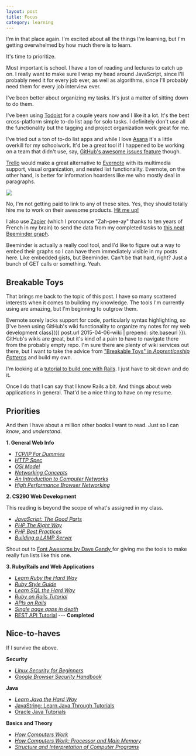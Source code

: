 ```yaml
---
layout: post
title: Focus
category: learning
---
```


I'm in that place again. I'm excited about all the things I'm learning, but I'm getting overwhelmed by how much there is to learn.

It's time to prioritize.

Most important is school. I have a ton of reading and lectures to catch up on. I really want to make sure I wrap my head around JavaScript, since I'll probably need it for every job ever, as well as algorithms, since I'll probably need them for every job interview ever.

I've been better about organizing my tasks. It's just a matter of sitting down to do them.

I've been using [Todoist](https://todoist.com/) for a couple years now and I like it a lot. It's the best cross-platform simple to-do list app for solo tasks. I definitely don't use all the functionality but the tagging and project organization work great for me.

<aside>
	<p>
		I've tried out a ton of to-do list apps and while I love <a href="https://asana.com/">Asana</a> it's a little overkill for my schoolwork. It'd be a great tool if I happened to be working on a team that didn't use, say, <a href="https://guides.github.com/features/issues/">GitHub's awesome issues feature</a> though.</p>
	<p>
		<a href="https://trello.com/">Trello</a> would make a great alternative to <a href="https://evernote.com/">Evernote</a> with its multimedia support, visual organization, and nested list functionality. Evernote, on the other hand, is better for information hoarders like me who mostly deal in paragraphs.</p>
</aside>

<img class="img-responsive" src="{{ site.url }}/assets/files/wk4tasks.png"/>

<aside>
	<p>
		No, I'm not getting paid to link to any of these sites. Yes, they should totally hire me to work on their awesome products. <a href="https://twitter.com/speesbag/">Hit me up! <i class="fa fa-twitter"></i> <i class="fa fa-heart"></i></a></p>
</aside>

I also use [Zapier](https://zapier.com/) (which I pronounce "Zah-pee-ay" thanks to ten years of French in my brain) to send the data from my completed tasks to [this neat Beeminder graph](https://www.beeminder.com/speesbag/goals/schoolwork).

Beeminder is actually a really cool tool, and I'd like to figure out a way to embed their graphs so I can have them immediately visible in my posts here. Like embedded gists, but Beeminder. Can't be that hard, right? Just a bunch of GET calls or something. Yeah.

## Breakable Toys

That brings me back to the topic of this post. I have so many scattered interests when it comes to building my knowledge. The tools I'm currently using are amazing, but I'm beginning to outgrow them.

Evernote sorely lacks support for code, particularly syntax highlighting, so [I've been using GitHub's wiki functionality to organize my notes for my web development class]({{ post.url 2015-04-06-wiki | prepend: site.baseurl }}). GitHub's wikis are great, but it's kind of a pain to have to navigate there from the probably empty repo. I'm sure there are plenty of wiki services out there, but I want to take the advice from ["Breakable Toys" in <i class="fa fa-book"></i> *Apprenticeship Patterns*](http://chimera.labs.oreilly.com/books/1234000001813/ch05.html#breakable_toys) and build my own.

I'm looking at a [tutorial to build one with Rails](http://www.devx.com/webdev/Article/34200?trk=DXRSS_LATEST). I just have to sit down and do it.

Once I do that I can say that I know Rails a bit. And things about web applications in general. That'd be a nice thing to have on my resume.

## Priorities

And then I have about a million other books I want to read. Just so I can *know*, and *understand*.

**1. General Web Info**

- [<i class="fa fa-book"></i> *TCP/IP For Dummies*](http://smile.amazon.com/TCP-IP-Dummies-Candace-Leiden-ebook/dp/B002MZUPUG/ref=tmm_kin_title_0?_encoding=UTF8&sr=8-6&qid=1425965841)
- [<i class="fa fa-list-alt"></i> *HTTP Spec*](http://tools.ietf.org/html/rfc2616)
- [<i class="fa fa-list-alt"></i> *OSI Model*](http://en.wikipedia.org/wiki/OSI_model)
- [<i class="fa fa-book"></i> *Networking Concepts*](https://developer.apple.com/library/mac/documentation/NetworkingInternet/Conceptual/NetworkingConcepts/Introduction/Introduction.html#//apple_ref/doc/uid/TP40012487-CH1-SW1)
- [<i class="fa fa-book"></i> *An Introduction to Computer Networks*](http://intronetworks.cs.luc.edu/current/ComputerNetworks.pdf)
- [<i class="fa fa-book"></i> *High Performance Browser Networking*](http://chimera.labs.oreilly.com/books/1230000000545/index.html)

**2. CS290 Web Development**

This reading is beyond the scope of what's assigned in my class.

- [<i class="fa fa-book"></i> *JavaScript: The Good Parts*](http://smile.amazon.com/gp/product/B0026OR2ZY/ref=kinw_myk_ro_title)
- [<i class="fa fa-book"></i> *PHP The Right Way*](http://www.phptherightway.com/)
- [<i class="fa fa-book"></i> *PHP Best Practices*](https://phpbestpractices.org/)
- [<i class="fa fa-book"></i> *Building a LAMP Server*](http://lamphowto.com/)

<aside>
	Shout out to <a href="http://fontawesome.io/">Font Awesome by Dave Gandy <i class="fa fa-heart"></i></a> for giving me the tools to make really fun lists like this one.
</aside>

**3. Ruby/Rails and Web Applications**

- [<i class="fa fa-puzzle-piece"></i> *Learn Ruby the Hard Way*](http://learnrubythehardway.org/book/)
- [<i class="fa fa-list-alt"></i> *Ruby Style Guide*](https://github.com/bbatsov/ruby-style-guide)
- [<i class="fa fa-puzzle-piece"></i> *Learn SQL the Hard Way*](http://sql.learncodethehardway.org/book/)
- [<i class="fa fa-puzzle-piece"></i> *Ruby on Rails Tutorial*](https://www.railstutorial.org/book)
- [<i class="fa fa-book"></i> *APIs on Rails*](http://apionrails.icalialabs.com/book)
- [<i class="fa fa-book"></i> *Single page apps in depth*](http://singlepageappbook.com/index.html)
- [<i class="fa fa-list-alt"></i> REST API Tutorial](http://www.restapitutorial.com/index.html?utm_expid=59305729-0._AkKuacFSlaUc_EB2EKW5w.0&utm_referrer=http%3A%2F%2Fwww.restapitutorial.com%2Flessons%2Frestquicktips.html) --- <i class="fa fa-check-square-o"></i> <b>Completed</b>

## Nice-to-haves

If I survive the above.

**Security**

- [<i class="fa fa-book"></i> *Linux Security for Beginners*](http://www.linuxtopia.org/LinuxSecurity/LinuxSecurity_TOC.html)
- [<i class="fa fa-book"></i> *Google Browser Security Handbook*](https://code.google.com/p/browsersec/wiki/Main)

**Java**

- [<i class="fa fa-puzzle-piece"></i> *Learn Java the Hard Way*](https://learnjavathehardway.org/)
- [<i class="fa fa-puzzle-piece"></i> JavaString: Learn Java Through Tutorials](http://www.javastring.org/)
- [<i class="fa fa-puzzle-piece"></i> Oracle Java Tutorials](https://docs.oracle.com/javase/tutorial/)


**Basics and Theory**

- [<i class="fa fa-book"></i> *How Computers Work*](http://www.amazon.com/How-Computers-Work-9th-Edition/dp/0789736136)
- [<i class="fa fa-book"></i> *How Computers Work: Processor and Main Memory*](http://www.fastchip.net/howcomputerswork/p1.html)
- [<i class="fa fa-book"></i> *Structure and Interpretation of Computer Programs*](http://mitpress.mit.edu/sicp/)
